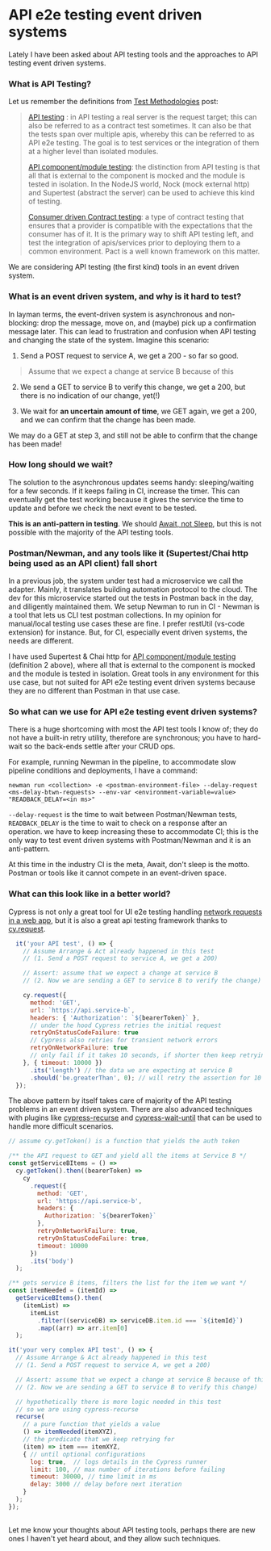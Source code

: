 # API e2e testing event driven systems

Lately I have been asked about API testing tools and the approaches to API testing event driven systems.

### What is API Testing?

Let us remember the definitions from [Test Methodologies](https://dev.to/muratkeremozcan/mostly-incomplete-list-of-test-methodologies-52no) post:

> [API testing](https://en.wikipedia.org/wiki/API_testing) : in API testing a real server is the request target; this can also be referred to as a contract test sometimes. It can also be that the tests span over multiple apis, whereby this can be referred to as API e2e testing. The goal is to test services or the integration of them at a higher level than isolated modules.
>
> [API component/module testing](https://github.com/goldbergyoni/javascript-testing-best-practices#-%EF%B8%8F-17-test-many-input-combinations-using-property-based-testing): the distinction from API testing is that all that is external to the component is mocked and the module is tested in isolation. In the NodeJS world, Nock (mock external http) and Supertest (abstract the server) can be used to achieve this kind of testing.
>
> [Consumer driven Contract testing](https://docs.pact.io/): a type of contract testing that ensures that a provider is compatible with the expectations that the consumer has of it. It is the primary way to shift API testing left, and test the integration of apis/services prior to deploying them to a common environment. Pact is a well known framework on this matter.

We are considering API testing (the first kind) tools in an event driven system.

### What is an event driven system, and why is it hard to test?

In layman terms, the event-driven system is asynchronous and non-blocking: drop the message, move on, and (maybe) pick up a confirmation message later. This can lead to frustration and confusion when API testing and changing the state of the system. Imagine this scenario:

1. Send a POST request to service A, we get a 200 - so far so good.

  > Assume that we expect a change at service B because of this

2. We send a GET to service B to verify this change, we get a 200, but there is no indication of our change, yet(!)

3. We wait for **an uncertain amount of time**, we GET again, we get a 200, and we can confirm that the change has been made.

We may do a GET at step 3, and still not be able to confirm that the change has been made! 

### How long should we wait?

The solution to the asynchronous updates seems handy: sleeping/waiting for a few seconds. If it keeps failing in CI, increase the timer. This can eventually get the test working because it gives the service the time to update and before we check the next event to be tested.

**This is an anti-pattern in testing**. We should [Await, not Sleep](https://github.com/NoriSte/ui-testing-best-practices/blob/master/sections/generic-best-practices/await-dont-sleep.md), but this is not possible with the majority of the API testing tools.

### Postman/Newman, and any tools like it (Supertest/Chai http being used as an API client) fall short

In a previous job, the system under test had a microservice we call the adapter. Mainly, it translates building automation protocol to the cloud. The dev for this microservice started out the tests in Postman back in the day, and diligently maintained them. We setup Newman to run in CI - Newman is a tool that lets us CLI test postman collections. In my opinion
for manual/local testing use cases these are fine. I prefer restUtil (vs-code extension) for instance. But, for CI, especially event driven systems, the needs are different.

I have used Supertest & Chai http for [API component/module testing](https://github.com/goldbergyoni/javascript-testing-best-practices#-%EF%B8%8F-17-test-many-input-combinations-using-property-based-testing) (definition 2 above), where all that is external to the component is mocked and the module is tested in isolation. Great tools in any environment for this use case, but not suited for API e2e testing event driven systems because they are no different than Postman in that use case.

### So what can we use for API e2e testing event driven systems?

There is a huge shortcoming with most the API test tools I know of; they do not have a built-in retry utility, therefore are synchronous; you have to hard-wait so the back-ends settle after your CRUD ops.

For example, running Newman in the pipeline, to accommodate slow pipeline conditions and deployments, I have a command:

```shell
newman run <collection> -e <postman-environment-file> --delay-request <ms-delay-btwn-requests> --env-var <environment-variable=value> "READBACK_DELAY=<in ms>"
```

`--delay-request` is the time to wait between Postman/Newman tests, `READBACK_DELAY` is the time to wait to check on a response after an operation. we have to keep increasing these to accommodate CI; this is the only way to test event driven systems with Postman/Newman and it is an anti-pattern.

At this time in the industry CI is the meta, Await, don't sleep is the motto. Postman or tools like it cannot compete in an event-driven space.

### What can this look like in a better world?

Cypress is not only a great tool for UI e2e testing handling [network requests in a web app](https://docs.cypress.io/guides/guides/network-requests#Testing-Strategies), but it is also a great api testing framework thanks to [cy.request](https://docs.cypress.io/api/commands/request#Syntax).

```javascript
  it('your API test', () => {
    // Assume Arrange & Act already happened in this test
    // (1. Send a POST request to service A, we get a 200)

    // Assert: assume that we expect a change at service B
    // (2. Now we are sending a GET to service B to verify the change)

    cy.request({
      method: 'GET',
      url: `https://api.service-b`,
      headers: { 'Authorization': `${bearerToken}` },
      // under the hood Cypress retries the initial request
      retryOnStatusCodeFailure: true 
      // Cypress also retries for transient network errors
      retryOnNetworkFailure: true 
      // only fail if it takes 10 seconds, if shorter then keep retrying
    }, { timeout: 10000 }) 
      .its('length') // the data we are expecting at service B
      .should('be.greaterThan', 0); // will retry the assertion for 10 seconds
  });
```

The above pattern by itself takes care of majority of the API testing problems in an event driven system. There are also advanced techniques with plugins like [cypress-recurse](https://www.npmjs.com/package/cypress-recurse) and [cypress-wait-until](https://www.npmjs.com/package/cypress-wait-until) that can be used to handle more difficult scenarios.

```javascript
// assume cy.getToken() is a function that yields the auth token

/** the API request to GET and yield all the items at Service B */
const getServiceBItems = () =>
  cy.getToken().then((bearerToken) =>
    cy
      .request({
        method: 'GET',
        url: 'https://api.service-b',
        headers: {
          Authorization: `${bearerToken}`
        },
        retryOnNetworkFailure: true,
        retryOnStatusCodeFailure: true,
        timeout: 10000
      })
      .its('body')
  );

/** gets service B items, filters the list for the item we want */
const itemNeeded = (itemId) =>
  getServiceBItems().then(
    (itemList) =>
      itemList
        .filter((serviceDB) => serviceDB.item.id === `${itemId}`)
        .map((arr) => arr.item[0] 
  );

it('your very complex API test', () => {
  // Assume Arrange & Act already happened in this test
  // (1. Send a POST request to service A, we get a 200)

  // Assert: assume that we expect a change at service B because of this
  // (2. Now we are sending a GET to service B to verify this change)

  // hypothetically there is more logic needed in this test
  // so we are using cypress-recurse
  recurse( 
    // a pure function that yields a value
    () => itemNeeded(itemXYZ),
    // the predicate that we keep retrying for
    (item) => item === itemXYZ,  
    { // until optional configurations
      log: true,  // logs details in the Cypress runner
      limit: 100, // max number of iterations before failing
      timeout: 30000, // time limit in ms     
      delay: 3000 // delay before next iteration
    }
  );
});
 
```

Let me know your thoughts about API testing tools, perhaps there are new ones I haven't yet heard about, and they allow such techniques. 